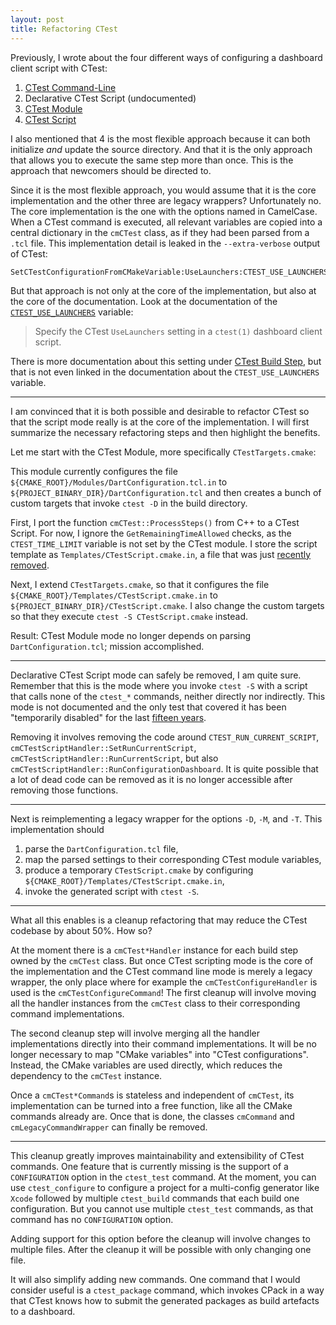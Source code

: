 ```yaml
---
layout: post
title: Refactoring CTest
---
```


Previously, I wrote about the four different ways of configuring a dashboard
client script with CTest:

1. [CTest Command-Line](https://cmake.org/cmake/help/v3.30/manual/ctest.1.html#dashboard-client-via-ctest-command-line)
2. Declarative CTest Script (undocumented)
3. [CTest Module](https://cmake.org/cmake/help/v3.30/module/CTest.html)
4. [CTest Script](https://cmake.org/cmake/help/v3.30/manual/ctest.1.html#dashboard-client-via-ctest-script)

I also mentioned that 4 is the most flexible approach because it can both
initialize *and* update the source directory.  And that it is the only approach
that allows you to execute the same step more than once.  This is the approach
that newcomers should be directed to.

Since it is the most flexible approach, you would assume that it is the core
implementation and the other three are legacy wrappers? Unfortunately no.
The core implementation is the one with the options named in CamelCase.
When a CTest command is executed, all relevant variables are copied into a
central dictionary in the `cmCTest` class, as if they had been parsed from a
`.tcl` file. This implementation detail is leaked in the `--extra-verbose`
output of CTest:

```
SetCTestConfigurationFromCMakeVariable:UseLaunchers:CTEST_USE_LAUNCHERS
```

But that approach is not only at the core of the implementation, but also at the
core of the documentation. Look at the documentation of the
[`CTEST_USE_LAUNCHERS`](https://cmake.org/cmake/help/v3.30/variable/CTEST_USE_LAUNCHERS.html)
variable:

> Specify the CTest `UseLaunchers` setting in a `ctest(1)` dashboard client script.

There is more documentation about this setting under
[CTest Build Step](https://cmake.org/cmake/help/latest/manual/ctest.1.html#ctest-build-step),
but that is not even linked in the documentation about the `CTEST_USE_LAUNCHERS`
variable.

--------------------------------------------------------------------------------

I am convinced that it is both possible and desirable to refactor CTest so that
the script mode really is at the core of the implementation. I will first
summarize the necessary refactoring steps and then highlight the benefits.

Let me start with the CTest Module, more specifically `CTestTargets.cmake`:

This module currently configures the file
`${CMAKE_ROOT}/Modules/DartConfiguration.tcl.in` to
`${PROJECT_BINARY_DIR}/DartConfiguration.tcl` and then creates a bunch of custom
targets that invoke `ctest -D` in the build directory.

First, I port the function `cmCTest::ProcessSteps()` from C++ to a CTest Script.
For now, I ignore the `GetRemainingTimeAllowed` checks, as the
`CTEST_TIME_LIMIT` variable is not set by the CTest module. I store the script
template as `Templates/CTestScript.cmake.in`, a file that was just [recently
removed](https://gitlab.kitware.com/cmake/cmake/-/commit/4a259d82ad5ff60451273f8275527653a8844ed9).

Next, I extend `CTestTargets.cmake`, so that it configures the file
`${CMAKE_ROOT}/Templates/CTestScript.cmake.in` to
`${PROJECT_BINARY_DIR}/CTestScript.cmake`. I also change the custom targets so
that they execute `ctest -S CTestScript.cmake` instead.

Result: CTest Module mode no longer depends on parsing `DartConfiguration.tcl`;
mission accomplished.

--------------------------------------------------------------------------------

Declarative CTest Script mode can safely be removed, I am quite sure. Remember
that this is the mode where you invoke `ctest -S` with a script that calls
none of the `ctest_*` commands, neither directly nor indirectly. This mode
is not documented and the only test that covered it has been "temporarily
disabled" for the last
[fifteen years](https://gitlab.kitware.com/cmake/cmake/-/commit/0429853f1bbb9ec09452a0d2aa0d62cb631d0d11).

Removing it involves removing the code around `CTEST_RUN_CURRENT_SCRIPT`,
`cmCTestScriptHandler::SetRunCurrentScript`, `cmCTestScriptHandler::RunCurrentScript`,
but also `cmCTestScriptHandler::RunConfigurationDashboard`. It is quite possible
that a lot of dead code can be removed as it is no longer accessible after
removing those functions.

--------------------------------------------------------------------------------

Next is reimplementing a legacy wrapper for the options `-D`, `-M`, and `-T`.
This implementation should

1. parse the `DartConfiguration.tcl` file,
2. map the parsed settings to their corresponding CTest module variables,
3. produce a temporary `CTestScript.cmake` by configuring
   `${CMAKE_ROOT}/Templates/CTestScript.cmake.in`,
4. invoke the generated script with `ctest -S`.

--------------------------------------------------------------------------------

What all this enables is a cleanup refactoring that may reduce the CTest
codebase by about 50%. How so?

At the moment there is a `cmCTest*Handler` instance for each build step owned by
the `cmCTest` class. But once CTest scripting mode is the core of the
implementation and the CTest command line mode is merely a legacy wrapper, the
only place where for example the `cmCTestConfigureHandler` is used is the
`cmCTestConfigureCommand`! The first cleanup will involve moving all the handler
instances from the `cmCTest` class to their corresponding command
implementations.

The second cleanup step will involve merging all the handler implementations
directly into their command implementations. It will be no longer necessary
to map "CMake variables" into "CTest configurations". Instead, the CMake
variables are used directly, which reduces the dependency to the `cmCTest`
instance.

Once a `cmCTest*Command`s is stateless and independent of `cmCTest`, its
implementation can be turned into a free function, like all the CMake commands
already are. Once that is done, the classes `cmCommand` and
`cmLegacyCommandWrapper` can finally be removed.

--------------------------------------------------------------------------------

This cleanup greatly improves maintainability and extensibility of CTest
commands. One feature that is currently missing is the support of a
`CONFIGURATION` option in the `ctest_test` command. At the moment, you can use
`ctest_configure` to configure a project for a multi-config generator like
`Xcode` followed by multiple `ctest_build` commands that each build one
configuration. But you cannot use multiple `ctest_test` commands, as that
command has no `CONFIGURATION` option.

Adding support for this option before the cleanup will involve changes to
multiple files. After the cleanup it will be possible with only changing one
file.

It will also simplify adding new commands. One command that I would consider
useful is a `ctest_package` command, which invokes CPack in a way that CTest
knows how to submit the generated packages as build artefacts to a dashboard.
